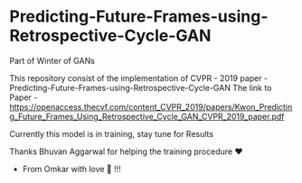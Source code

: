# Predicting-Future-Frames-using-Retrospective-Cycle-GAN

Part of Winter of GANs

This repository consist of the implementation of CVPR - 2019 paper - Predicting-Future-Frames-using-Retrospective-Cycle-GAN 
The link to Paper - https://openaccess.thecvf.com/content_CVPR_2019/papers/Kwon_Predicting_Future_Frames_Using_Retrospective_Cycle_GAN_CVPR_2019_paper.pdf

Currently this model is in training, stay tune for Results

Thanks Bhuvan Aggarwal for helping the training procedure ❤

 - From Omkar with love 💙 !!!

